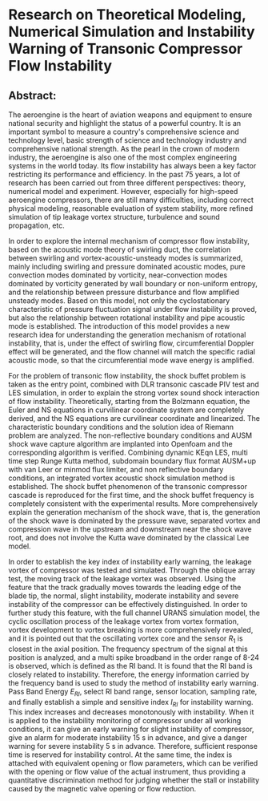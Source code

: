 
# Research on Theoretical Modeling, Numerical Simulation and Instability Warning of Transonic Compressor Flow Instability

## Abstract:

The aeroengine is the heart of aviation weapons and equipment to ensure national security and highlight the status of a powerful country. It is an important symbol to measure a country's comprehensive science and technology level, basic strength of science and technology industry and comprehensive national strength. As the pearl in the crown of modern industry, the aeroengine is also one of the most complex engineering systems in the world today. Its flow instability has always been a key factor restricting its performance and efficiency. In the past 75 years, a lot of research has been carried out from three different perspectives: theory, numerical model and experiment. However, especially for high-speed aeroengine compressors, there are still many difficulties, including correct physical modeling, reasonable evaluation of system stability, more refined simulation of tip leakage vortex structure, turbulence and sound propagation, etc.

In order to explore the internal mechanism of compressor flow instability, based on the acoustic mode theory of swirling duct, the correlation between swirling and vortex-acoustic-unsteady modes is summarized, mainly including swirling and pressure dominated acoustic modes, pure convection modes dominated by vorticity, near-convection modes dominated by vorticity generated by wall boundary or non-uniform entropy, and the relationship between pressure disturbance and flow amplified unsteady modes. Based on this model, not only the cyclostationary characteristic of pressure fluctuation signal under flow instability is proved, but also the relationship between rotational instability and pipe acoustic mode is established. The introduction of this model provides a new research idea for understanding the generation mechanism of rotational instability, that is, under the effect of swirling flow, circumferential Doppler effect will be generated, and the flow channel will match the specific radial acoustic mode, so that the circumferential mode wave energy is amplified.


For the problem of transonic flow instability, the shock buffet problem is taken as the entry point, combined with DLR transonic cascade PIV test and LES simulation, in order to explain the strong vortex sound shock interaction of flow instability. Theoretically, starting from the Bolzmann equation, the Euler and NS equations in curvilinear coordinate system are completely derived, and the NS equations are curvilinear coordinate and linearized. The characteristic boundary conditions and the solution idea of Riemann problem are analyzed. The non-reflective boundary conditions and AUSM shock wave capture algorithm are implanted into Openfoam and the corresponding algorithm is verified. Combining dynamic KEqn LES, multi time step Runge Kutta method, subdomain boundary flux format AUSM+up with van Leer or minmod flux limiter, and non reflective boundary conditions, an integrated vortex acoustic shock simulation method is established. The shock buffet phenomenon of the transonic compressor cascade is reproduced for the first time, and the shock buffet frequency is completely consistent with the experimental results. More comprehensively explain the generation mechanism of the shock wave, that is, the generation of the shock wave is dominated by the pressure wave, separated vortex and compression wave in the upstream and downstream near the shock wave root, and does not involve the Kutta wave dominated by the classical Lee model.

In order to establish the key index of instability early warning, the leakage vortex of compressor was tested and simulated. Through the oblique array test, the moving track of the leakage vortex was observed. Using the feature that the track gradually moves towards the leading edge of the blade tip, the normal, slight instability, moderate instability and severe instability of the compressor can be effectively distinguished. In order to further study this feature, with the full channel URANS simulation model, the cyclic oscillation process of the leakage vortex from vortex formation, vortex development to vortex breaking is more comprehensively revealed, and it is pointed out that the oscillating vortex core and the sensor $R_1$ is closest in the axial position. The frequency spectrum of the signal at this position is analyzed, and a multi spike broadband in the order range of 8-24 is observed, which is defined as the RI band. It is found that the RI band is closely related to instability. Therefore, the energy information carried by the frequency band is used to study the method of instability early warning. Pass Band Energy $E_{RI}$, select RI band range, sensor location, sampling rate, and finally establish a simple and sensitive index $I_{RI}$ for instability warning. This index increases and decreases monotonously with instability. When it is applied to the instability monitoring of compressor under all working conditions, it can give an early warning for slight instability of compressor, give an alarm for moderate instability 15 s in advance, and give a danger warning for severe instability 5 s in advance. Therefore, sufficient response time is reserved for instability control. At the same time, the index is attached with equivalent opening or flow parameters, which can be verified with the opening or flow value of the actual instrument, thus providing a quantitative discrimination method for judging whether the stall or instability caused by the magnetic valve opening or flow reduction.
